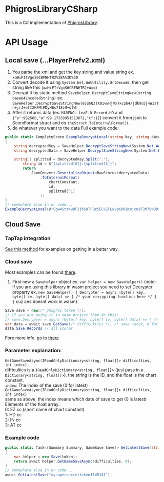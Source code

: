 # PhigrosLibraryCSharp
This is a C# implementation of [PhigrosLibrary](https://github.com/7aGiven/PhigrosLibrary).

# API Usage
## Local save (...PlayerPrefv2.xml)
1. You parse the xml and get the key string and value string ex. `xaHiFItVgoS6CBFNHTR2%2BA%3D%3D`
2. Convert decode it using `System.Net.WebUtility.UrlDecode`, then get string like this (`xaHiFItVgoS6CBFNHTR2+A==`)
3. Decrypt it by static method `SaveHelper.DecryptSaveStringNew(string base64EncodedString)` ex. `SaveHelper.DecryptSaveStringNew(eSB6QJlXU1vwHjVx7kcpb4/jdk9o5j4Wiatn+jrJ+etI2KFMlPDyH8s7I8zM+qlW)`
4. After it returns data (ex. `MARENOL.LeaF.0.Record.HD` and `{"s":992580,"a":99.17559051513672,"c":1}`) convert it from json to ScoreFormat struct and do ``theStruct.ToInternalFormat()``.
5. do whatever you want to the data
Full example code:
```cs
public static CompleteScore ExampleDecryptLocal(string key, string data, float chartConstant) 
{
	string decryptedKey = SaveHelper.DecryptSaveStringNew(System.Net.WebUtility.UrlDecode(key));
	string decryptedData = SaveHelper.DecryptSaveStringNew(System.Net.WebUtility.UrlDecode(data));

	string[] splitted = decryptedKey.Split(".");
		string id = $"{splitted[0]}.{splitted[1]}";
		return
			JsonConvert.DeserializeObject<RawScore>(decryptedData)
				.ToInternalFormat(
					chartConstant,
					id,
					splitted[^1]
				);
}
// somewhere else in ur code...
ExampleDecryptLocal(@"Cgw4SttKwRFIjb68TF8z5EC%2FLwVpK8KjKmjcm9T3M78%3D", @"eSB6QJlXU1vwHjVx7kcpb4%2Fjdk9o5j4Wiatn%2BjrJ%2BetI2KFMlPDyH8s7I8zM%2BqlW", 11.4f);

```
## Cloud Save
### TapTap integration
[See this method](/PhigrosLibraryCSharp.Examples/Program.cs#L47) for examples on getting in a better way.
### Cloud save
Most examples can be found [there](/PhigrosLibraryCSharp.Examples/Program.cs). <br/>
1. First new a `SaveHelper` object ex. `var helper = new SaveHelper()` (note: if you are using this library in wasm project you need to set Decrypter property ex. `new SaveHelper() { Decrypter = async (byte[] key, byte[] iv, byte[] data) => { /* your decrypting function here */ } }` cuz aes doesnt work in wasm)
```cs
Save save = new(/* phigros token */);
// if you are using it in wasm project then do this:
// save.Decrypter = async (byte[] key, byte[] iv, byte[] data) => { /* your decrypting function here */ };
var data = await save.GetSave(/* difficulties */, /* save index, 0 for latest */);
data.Save.Records // all scores
```
Fore more info, go to [there](/PhigrosLibraryCSharp.Examples/Program.cs)
### Parameter explanation:
`GetGameSaveAsync(IReadOnlyDictionary<string, float[]> difficulties, int index)` <br/>
difficulties is a `IReadOnlyDictionary<string, float[]>` (just pass in a `Dictionary<string, float[]>`), the string is the ID, and the float is the chart constant. <br/>
`index`: The index of the save (0 for latest) <br/>
`GetGameSaveAsync(IReadOnlyDictionary<string, float[]> difficulties, int index)` <br/>
same as above, the index means which date of save to get (0 is latest) <br/>
Elements of the float array: <br/>
0: EZ cc (short name of chart constant)<br/>
1: HD cc <br/>
2: IN cc <br/>
3: AT cc <br/>
### Example code
```cs
public static Task<(Summary Summary, GameSave Save)> GetLatestSave(string token, Dictionary<string, float[]> difficulties) 
{
	var helper = new Save(token);
	return await helper.GetGameSaveAsync(difficulties, 0);
}
// somewhere else in ur code...
await GetLatestSave("mysupersecrettoken1145141");
```